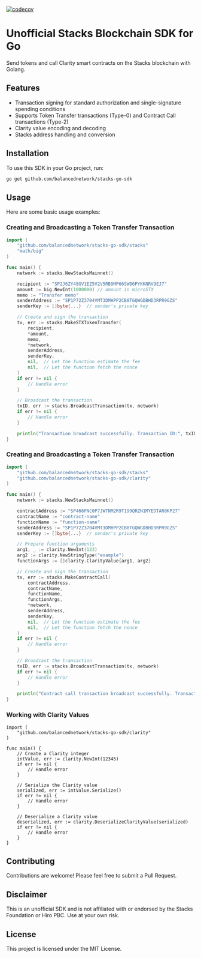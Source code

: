 [![codecov](https://codecov.io/gh/icon-project/stacks-go-sdk/graph/badge.svg?token=CvLaGibygJ)](https://codecov.io/gh/icon-project/stacks-go-sdk)

# Unofficial Stacks Blockchain SDK for Go

Send tokens and call Clarity smart contracts on the Stacks blockchain with Golang.

## Features

- Transaction signing for standard authorization and single-signature spending conditions
- Supports Token Transfer transactions (Type-0) and Contract Call transactions (Type-2)
- Clarity value encoding and decoding
- Stacks address handling and conversion

## Installation

To use this SDK in your Go project, run:

```bash
go get github.com/balancednetwork/stacks-go-sdk
```

## Usage
Here are some basic usage examples:

### Creating and Broadcasting a Token Transfer Transaction
```go
import (
    "github.com/balancednetwork/stacks-go-sdk/stacks"
    "math/big"
)

func main() {
    network := stacks.NewStacksMainnet()

    recipient := "SP2J6ZY48GV1EZ5V2V5RB9MP66SW86PYKKNRV9EJ7"
    amount := big.NewInt(1000000) // amount in microSTX
    memo := "Transfer memo"
    senderAddress := "SP1P72Z3704VMT3DMHPP2CB8TGQWGDBHD3RPR9GZS"
    senderKey := []byte{...}  // sender's private key

    // Create and sign the transaction
    tx, err := stacks.MakeSTXTokenTransfer(
        recipient,
        *amount,
        memo,
        *network,
        senderAddress,
        senderKey,
        nil,  // Let the function estimate the fee
        nil,  // Let the function fetch the nonce
    )
    if err != nil {
        // Handle error
    }

    // Broadcast the transaction
    txID, err := stacks.BroadcastTransaction(tx, network)
    if err != nil {
        // Handle error
    }

    println("Transaction broadcast successfully. Transaction ID:", txID)
}
```

### Creating and Broadcasting a Token Transfer Transaction
```go
import (
    "github.com/balancednetwork/stacks-go-sdk/stacks"
    "github.com/balancednetwork/stacks-go-sdk/clarity"
)

func main() {
    network := stacks.NewStacksMainnet()

    contractAddress := "SP466FNC0P7JWTNM2R9T199QRZN1MYEDTAR0KP27"
    contractName := "contract-name"
    functionName := "function-name"
    senderAddress := "SP1P72Z3704VMT3DMHPP2CB8TGQWGDBHD3RPR9GZS"
    senderKey := []byte{...}  // sender's private key

    // Prepare function arguments
    arg1, _ := clarity.NewInt(123)
    arg2 := clarity.NewStringType("example")
    functionArgs := []clarity.ClarityValue{arg1, arg2}

    // Create and sign the transaction
    tx, err := stacks.MakeContractCall(
        contractAddress,
        contractName,
        functionName,
        functionArgs,
        *network,
        senderAddress,
        senderKey,
        nil,  // Let the function estimate the fee
        nil,  // Let the function fetch the nonce
    )
    if err != nil {
        // Handle error
    }

    // Broadcast the transaction
    txID, err := stacks.BroadcastTransaction(tx, network)
    if err != nil {
        // Handle error
    }

    println("Contract call transaction broadcast successfully. Transaction ID:", txID)
}
```

### Working with Clarity Values
```golang
import (
    "github.com/balancednetwork/stacks-go-sdk/clarity"
)

func main() {
    // Create a Clarity integer
    intValue, err := clarity.NewInt(12345)
    if err != nil {
        // Handle error
    }

    // Serialize the Clarity value
    serialized, err := intValue.Serialize()
    if err != nil {
        // Handle error
    }

    // Deserialize a Clarity value
    deserialized, err := clarity.DeserializeClarityValue(serialized)
    if err != nil {
        // Handle error
    }
}
```

## Contributing
Contributions are welcome! Please feel free to submit a Pull Request.

## Disclaimer
This is an unofficial SDK and is not affiliated with or endorsed by the Stacks Foundation or Hiro PBC. Use at your own risk.

## License
This project is licensed under the MIT License.
